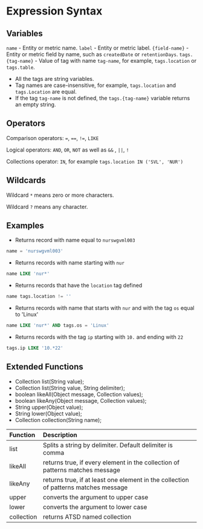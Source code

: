 
# Expression Syntax

## Variables

`name` - Entity or metric name.
`label` - Entity or metric label.
`{field-name}` - Entity or metric field by name, such as `createdDate` or `retentionDays`.
`tags.{tag-name}` - Value of tag with name `tag-name`, for example, `tags.location` or `tags.table`.

* All the tags are string variables.
* Tag names are case-insensitive, for example, `tags.location` and `tags.Location` are equal.
* If the tag `tag-name` is not defined, the `tags.{tag-name}` variable returns an empty string.

## Operators

Comparison operators: `=`, `==`, `!=`, `LIKE`

Logical operators: `AND`, `OR`, `NOT` as well as `&&` , `||`, `!`

Collections operator: `IN`, for example `tags.location IN ('SVL', 'NUR')`

## Wildcards

Wildcard `*` means zero or more characters. 

Wildcard `?` means any character.

## Examples

* Returns record with name equal to `nurswgvml003`

```sql
name = 'nurswgvml003'
```

* Returns records with name starting with `nur`

```sql
name LIKE 'nur*'
```

* Returns records that have the `location` tag defined

```sql
name tags.location != ''
```

* Returns records with name that starts with `nur` and with the tag `os` equal to 'Linux'

```sql
name LIKE 'nur*' AND tags.os = 'Linux'
```

* Returns records with the tag `ip` starting with `10.` and ending with `22`

```sql
tags.ip LIKE '10.*22'
```

## Extended Functions

* Collection list(String value);
* Collection list(String value, String delimiter);
* boolean likeAll(Object message, Collection values);
* boolean likeAny(Object message, Collection values);
* String upper(Object value);
* String lower(Object value);
* Collection collection(String name);

| **Function**   | **Description**                                                                         |
|:------------|:-------------------------------------------------------------------------------------|
| list       | Splits a string by delimiter. Default delimiter is comma                            |
| likeAll    | returns true, if every element in the collection of patterns matches message        |
| likeAny    | returns true, if at least one element in the collection of patterns matches message |
| upper      | converts the argument to upper case                                                 |
| lower      | converts the argument to lower case                                                 |
| collection | returns ATSD named collection                                                       |
